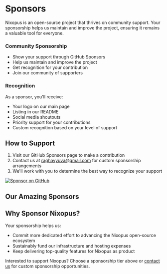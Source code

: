 # Sponsors

Nixopus is an open-source project that thrives on community support. Your sponsorship helps us maintain and improve the project, ensuring it remains a valuable tool for everyone.

### Community Sponsorship

- Show your support through GitHub Sponsors
- Help us maintain and improve the project
- Get recognition for your contribution
- Join our community of supporters

### Recognition

As a sponsor, you'll receive:

- Your logo on our main page
- Listing in our README
- Social media shoutouts
- Priority support for your contributions
- Custom recognition based on your level of support

## How to Support

1. Visit our GitHub Sponsors page to make a contribution
2. Contact us at [raghavyuva@gmail.com](mailto:raghavyuva@gmail.com) for custom sponsorship arrangements
3. We'll work with you to determine the best way to recognize your support

[![Sponsor on GitHub](https://img.shields.io/badge/Sponsor%20on%20GitHub-%2300A67E?style=for-the-badge&logo=github&logoColor=white)](https://github.com/sponsors/raghavyuva)

## Our Amazing Sponsors

<script setup>
import SponsorsShowcase from '../.vitepress/components/SponsorsShowcase.vue'
</script>
<SponsorsShowcase />

## Why Sponsor Nixopus?

Your sponsorship helps us:

- Commit more dedicated effort to advancing the Nixopus open-source ecosystem
- Sustainably fund our infrastructure and hosting expenses
- Keep delivering top-quality features for Nixopus as product

Interested to support Nixopus? Choose a sponsorship tier above or [contact us](/contact/) for custom sponsorship opportunities.
